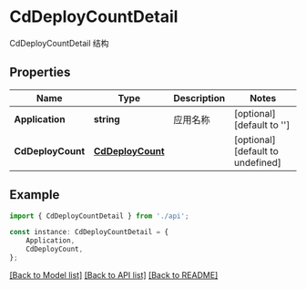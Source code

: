 # CdDeployCountDetail

CdDeployCountDetail 结构

## Properties

Name | Type | Description | Notes
------------ | ------------- | ------------- | -------------
**Application** | **string** | 应用名称 | [optional] [default to '']
**CdDeployCount** | [**CdDeployCount**](CdDeployCount.md) |  | [optional] [default to undefined]

## Example

```typescript
import { CdDeployCountDetail } from './api';

const instance: CdDeployCountDetail = {
    Application,
    CdDeployCount,
};
```

[[Back to Model list]](../README.md#documentation-for-models) [[Back to API list]](../README.md#documentation-for-api-endpoints) [[Back to README]](../README.md)
